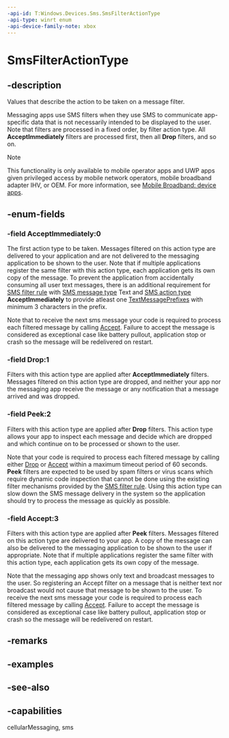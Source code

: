 ```yaml
---
-api-id: T:Windows.Devices.Sms.SmsFilterActionType
-api-type: winrt enum
-api-device-family-note: xbox
---
```


<!-- Enumeration syntax
public enum Windows.Devices.Sms.SmsFilterActionType : int
-->

# SmsFilterActionType

## -description
Values that describe the action to be taken on a message filter.

Messaging apps use SMS filters when they use SMS to communicate app-specific data that is not necessarily intended to be displayed to the user. Note that filters are processed in a fixed order, by filter action type. All **AcceptImmediately** filters are processed first, then all **Drop** filters, and so on.

> [!NOTE]
> This functionality is only available to mobile operator apps and UWP apps given privileged access by mobile network operators, mobile broadband adapter IHV, or OEM. For more information, see [Mobile Broadband:  device apps](https://docs.microsoft.com/windows-hardware/drivers/mobilebroadband/index).

## -enum-fields
### -field AcceptImmediately:0
The first action type to be taken. Messages filtered on this action type are delivered to your application and are not delivered to the messaging application to be shown to the user. Note that if multiple applications register the same filter with this action type, each application gets its own copy of the message. To prevent the application from accidentally consuming all user text messages, there is an additional requirement for [SMS filter rule](smsfilterrule.md) with [SMS message type](smsmessagetype.md) Text and [SMS action type](smsfilteractiontype.md) **AcceptImmediately** to provide atleast one [TextMessagePrefixes](smsfilterrule_textmessageprefixes.md) with minimum 3 characters in the prefix. 

Note that to receive the next sms message your code is required to process each filtered message by calling [Accept](smsmessagereceivedtriggerdetails_accept_1944939200.md). Failure to accept the message is considered as exceptional case like battery pullout, application stop or crash so the message will be redelivered on restart.

### -field Drop:1
Filters with this action type are applied after **AcceptImmediately** filters. Messages filtered on this action type are dropped, and neither your app nor the messaging app receive the message or any notification that a message arrived and was dropped.

### -field Peek:2
Filters with this action type are applied after **Drop** filters. This action type allows your app to inspect each message and decide which are dropped and which continue on to be processed or shown to the user. 

Note that your code is required to process each filtered message by calling either [Drop](smsmessagereceivedtriggerdetails_drop_1201404469.md) or [Accept](smsmessagereceivedtriggerdetails_accept_1944939200.md) within a maximum timeout period of 60 seconds. **Peek** filters are expected to be used by spam filters or virus scans which require dynamic code inspection that cannot be done using the existing filter mechanisms provided by the [SMS filter rule](smsfilterrule.md). Using this action type can slow down the SMS message delivery in the system so the application should try to process the message as quickly as possible. 

### -field Accept:3
Filters with this action type are applied after **Peek** filters. Messages filtered on this action type are delivered to your app. A copy of the message can also be delivered to the messaging application to be shown to the user if appropriate. Note that if multiple applications register the same filter with this action type, each application gets its own copy of the message.

Note that the messaging app shows only text and broadcast messages to the user. So registering an Accept filter on a message that is neither text nor broadcast would not cause that message to be shown to the user. To receive the next sms message your code is required to process each filtered message by calling [Accept](smsmessagereceivedtriggerdetails_accept_1944939200.md). Failure to accept the message is considered as exceptional case like battery pullout, application stop or crash so the message will be redelivered on restart.

## -remarks

## -examples

## -see-also


## -capabilities
cellularMessaging, sms
